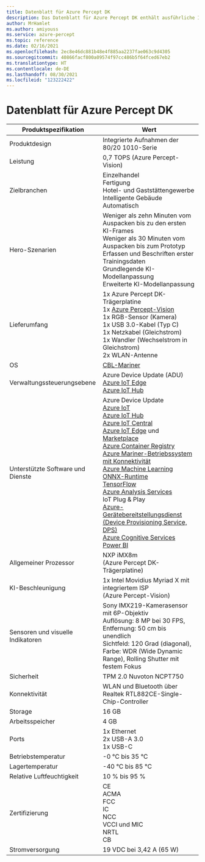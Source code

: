 ```yaml
---
title: Datenblatt für Azure Percept DK
description: Das Datenblatt für Azure Percept DK enthält ausführliche Informationen zu Gerätespezifikationen.
author: MrHamlet
ms.author: amiyouss
ms.service: azure-percept
ms.topic: reference
ms.date: 02/16/2021
ms.openlocfilehash: 2ec8e46dc881b48e4f885aa2237fae063c9d4305
ms.sourcegitcommit: 40866facf800a09574f97cc486b5f64fced67eb2
ms.translationtype: HT
ms.contentlocale: de-DE
ms.lasthandoff: 08/30/2021
ms.locfileid: "123222422"
---
```

# <a name="azure-percept-dk-datasheet"></a>Datenblatt für Azure Percept DK

|Produktspezifikation           |Wert     |
|--------------------------------|--------|
|Produktdesign               |Integrierte Aufnahmen der 80/20 1010-Serie |
|Leistung                     |0,7 TOPS (Azure Percept-Vision)|
|Zielbranchen               |Einzelhandel <br> Fertigung <br> Hotel- und Gaststättengewerbe <br> Intelligente Gebäude <br> Automatisch |
|Hero-Szenarien                  |Weniger als zehn Minuten vom Auspacken bis zu den ersten KI-Frames <br> Weniger als 30 Minuten vom Auspacken bis zum Prototyp <br> Erfassen und Beschriften erster Trainingsdaten <br> Grundlegende KI-Modellanpassung <br> Erweiterte KI-Modellanpassung |
|Lieferumfang                 |1x Azure Percept DK-Trägerplatine  <br> 1x [Azure Percept-Vision](./azure-percept-vision-datasheet.md) <br> 1x RGB-Sensor (Kamera) <br> 1x USB 3.0-Kabel (Typ C) <br> 1x Netzkabel (Gleichstrom) <br> 1x Wandler (Wechselstrom in Gleichstrom) <br> 2x WLAN-Antenne  |
|OS                              |[CBL-Mariner](https://github.com/microsoft/CBL-Mariner)           |
|Verwaltungssteuerungsebene        |Azure Device Update (ADU) <br> [Azure IoT Edge](https://azure.microsoft.com/services/iot-edge/) <br> [Azure IoT Hub](https://azure.microsoft.com/services/iot-hub/)          |
|Unterstützte Software und Dienste |Azure Device Update <br> [Azure IoT](https://azure.microsoft.com/overview/iot/) <br> [Azure IoT Hub](https://azure.microsoft.com/services/iot-hub/) <br> [Azure IoT Central](https://azure.microsoft.com/services/iot-central/) <br> [Azure IoT Edge](https://azure.microsoft.com/services/iot-edge/) und [Marketplace](https://azuremarketplace.microsoft.com/marketplace/apps/category/internet-of-things?page=1) <br> [Azure Container Registry](https://azure.microsoft.com/services/container-registry/) <br> [Azure Mariner-Betriebssystem mit Konnektivität](https://github.com/microsoft/CBL-Mariner) <br> [Azure Machine Learning](https://azure.microsoft.com/services/machine-learning/) <br> [ONNX-Runtime](https://www.onnxruntime.ai/) <br> [TensorFlow](https://www.tensorflow.org/) <br> [Azure Analysis Services](https://azure.microsoft.com/services/analysis-services/) <br> IoT Plug & Play <br> [Azure-Gerätebereitstellungsdienst (Device Provisioning Service, DPS)](../iot-dps/index.yml) <br> [Azure Cognitive Services](https://azure.microsoft.com/services/cognitive-services/) <br> [Power BI](https://powerbi.microsoft.com/)      |
|Allgemeiner Prozessor               |NXP iMX8m (Azure Percept DK-Trägerplatine)        |
|KI-Beschleunigung                 |1x Intel Movidius Myriad X mit integriertem ISP (Azure Percept-Vision) |
|Sensoren und visuelle Indikatoren   |Sony IMX219-Kamerasensor mit 6P-Objektiv<br>Auflösung: 8 MP bei 30 FPS, Entfernung: 50 cm bis unendlich<br>Sichtfeld: 120 Grad (diagonal), Farbe: WDR (Wide Dynamic Range), Rolling Shutter mit festem Fokus|
|Sicherheit                        |TPM 2.0 Nuvoton NCPT750 |
|Konnektivität                    |WLAN und Bluetooth über Realtek RTL882CE-Single-Chip-Controller     |
|Storage                         |16 GB     |
|Arbeitsspeicher                          |4 GB     |
|Ports                           |1x Ethernet <br> 2x USB-A 3.0 <br> 1x USB-C     |
|Betriebstemperatur           |-0 °C bis 35 °C     |
|Lagertemperatur       |-40 °C bis 85 °C     |
|Relative Luftfeuchtigkeit               |10 % bis 95 %    |
|Zertifizierung                   |CE <br> ACMA <br> FCC <br> IC <br> NCC <br> VCCI und MIC <br> NRTL <br> CB   |
|Stromversorgung                    |19 VDC bei 3,42 A (65 W) |